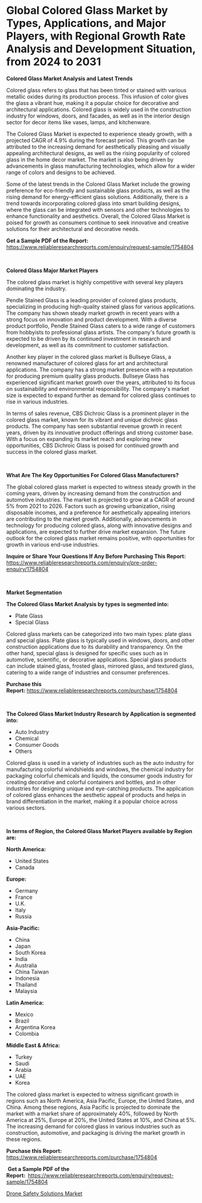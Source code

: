 <p><h1>Global Colored Glass Market by Types, Applications, and Major Players, with Regional Growth Rate Analysis and Development Situation, from 2024 to 2031</h1></p><p><strong>Colored Glass Market Analysis and Latest Trends</strong></p>
<p><p>Colored glass refers to glass that has been tinted or stained with various metallic oxides during its production process. This infusion of color gives the glass a vibrant hue, making it a popular choice for decorative and architectural applications. Colored glass is widely used in the construction industry for windows, doors, and facades, as well as in the interior design sector for decor items like vases, lamps, and kitchenware.</p><p>The Colored Glass Market is expected to experience steady growth, with a projected CAGR of 4.9% during the forecast period. This growth can be attributed to the increasing demand for aesthetically pleasing and visually appealing architectural designs, as well as the rising popularity of colored glass in the home decor market. The market is also being driven by advancements in glass manufacturing technologies, which allow for a wider range of colors and designs to be achieved.</p><p>Some of the latest trends in the Colored Glass Market include the growing preference for eco-friendly and sustainable glass products, as well as the rising demand for energy-efficient glass solutions. Additionally, there is a trend towards incorporating colored glass into smart building designs, where the glass can be integrated with sensors and other technologies to enhance functionality and aesthetics. Overall, the Colored Glass Market is poised for growth as consumers continue to seek innovative and creative solutions for their architectural and decorative needs.</p></p>
<p><strong>Get a Sample PDF of the Report:&nbsp;</strong> <a href="https://www.reliableresearchreports.com/enquiry/request-sample/1754804">https://www.reliableresearchreports.com/enquiry/request-sample/1754804</a></p>
<p>&nbsp;</p>
<p><strong>Colored Glass Major Market Players</strong></p>
<p><p>The colored glass market is highly competitive with several key players dominating the industry. </p><p>Pendle Stained Glass is a leading provider of colored glass products, specializing in producing high-quality stained glass for various applications. The company has shown steady market growth in recent years with a strong focus on innovation and product development. With a diverse product portfolio, Pendle Stained Glass caters to a wide range of customers from hobbyists to professional glass artists. The company's future growth is expected to be driven by its continued investment in research and development, as well as its commitment to customer satisfaction.</p><p>Another key player in the colored glass market is Bullseye Glass, a renowned manufacturer of colored glass for art and architectural applications. The company has a strong market presence with a reputation for producing premium quality glass products. Bullseye Glass has experienced significant market growth over the years, attributed to its focus on sustainability and environmental responsibility. The company's market size is expected to expand further as demand for colored glass continues to rise in various industries.</p><p>In terms of sales revenue, CBS Dichroic Glass is a prominent player in the colored glass market, known for its vibrant and unique dichroic glass products. The company has seen substantial revenue growth in recent years, driven by its innovative product offerings and strong customer base. With a focus on expanding its market reach and exploring new opportunities, CBS Dichroic Glass is poised for continued growth and success in the colored glass market.</p></p>
<p>&nbsp;</p>
<p><strong>What Are The Key Opportunities For Colored Glass Manufacturers?</strong></p>
<p><p>The global colored glass market is expected to witness steady growth in the coming years, driven by increasing demand from the construction and automotive industries. The market is projected to grow at a CAGR of around 5% from 2021 to 2026. Factors such as growing urbanization, rising disposable incomes, and a preference for aesthetically appealing interiors are contributing to the market growth. Additionally, advancements in technology for producing colored glass, along with innovative designs and applications, are expected to further drive market expansion. The future outlook for the colored glass market remains positive, with opportunities for growth in various end-use industries.</p></p>
<p><strong>Inquire or Share Your Questions If Any Before Purchasing This Report:</strong> <a href="https://www.reliableresearchreports.com/enquiry/pre-order-enquiry/1754804">https://www.reliableresearchreports.com/enquiry/pre-order-enquiry/1754804</a></p>
<p>&nbsp;</p>
<p><strong>Market Segmentation</strong></p>
<p><strong>The Colored Glass Market Analysis by types is segmented into:</strong></p>
<p><ul><li>Plate Glass</li><li>Special Glass</li></ul></p>
<p><p>Colored glass markets can be categorized into two main types: plate glass and special glass. Plate glass is typically used in windows, doors, and other construction applications due to its durability and transparency. On the other hand, special glass is designed for specific uses such as in automotive, scientific, or decorative applications. Special glass products can include stained glass, frosted glass, mirrored glass, and textured glass, catering to a wide range of industries and consumer preferences.</p></p>
<p><strong>Purchase this Report:&nbsp;</strong><a href="https://www.reliableresearchreports.com/purchase/1754804">https://www.reliableresearchreports.com/purchase/1754804</a></p>
<p>&nbsp;</p>
<p><strong>The Colored Glass Market Industry Research by Application is segmented into:</strong></p>
<p><ul><li>Auto Industry</li><li>Chemical</li><li>Consumer Goods</li><li>Others</li></ul></p>
<p><p>Colored glass is used in a variety of industries such as the auto industry for manufacturing colorful windshields and windows, the chemical industry for packaging colorful chemicals and liquids, the consumer goods industry for creating decorative and colorful containers and bottles, and in other industries for designing unique and eye-catching products. The application of colored glass enhances the aesthetic appeal of products and helps in brand differentiation in the market, making it a popular choice across various sectors.</p></p>
<p>&nbsp;</p>
<p><strong>In terms of Region, the Colored Glass Market Players available by Region are:</strong></p>
<p>
    <p> <strong> North America: </strong>
        <ul>
            <li>United States</li>
            <li>Canada</li>
        </ul>
        </p> 
    <p> <strong> Europe: </strong>
        <ul>
            <li>Germany</li>
            <li>France</li>
            <li>U.K.</li>
            <li>Italy</li>
            <li>Russia</li>
        </ul>
        </p> 
    <p> <strong> Asia-Pacific: </strong>
        <ul>
            <li>China</li>
            <li>Japan</li>
            <li>South Korea</li>
            <li>India</li>
            <li>Australia</li>
            <li>China Taiwan</li>
            <li>Indonesia</li>
            <li>Thailand</li>
            <li>Malaysia</li>
        </ul>
        </p> 
    <p> <strong> Latin America: </strong>
        <ul>
            <li>Mexico</li>
            <li>Brazil</li>
            <li>Argentina Korea</li>
            <li>Colombia</li>
        </ul>
        </p> 
    <p> <strong> Middle East & Africa: </strong>
        <ul>
            <li>Turkey</li>
            <li>Saudi</li>
            <li>Arabia</li>
            <li>UAE</li>
            <li>Korea</li>
        </ul>
    </p>
    </p>
<p><p>The colored glass market is expected to witness significant growth in regions such as North America, Asia Pacific, Europe, the United States, and China. Among these regions, Asia Pacific is projected to dominate the market with a market share of approximately 40%, followed by North America at 25%, Europe at 20%, the United States at 10%, and China at 5%. The increasing demand for colored glass in various industries such as construction, automotive, and packaging is driving the market growth in these regions.</p></p>
<p><strong>Purchase this Report: </strong><a href="https://www.reliableresearchreports.com/purchase/1754804">https://www.reliableresearchreports.com/purchase/1754804</a></p>
<p>&nbsp;<strong>Get a Sample PDF of the Report:&nbsp;&nbsp;</strong><a href="https://www.reliableresearchreports.com/enquiry/request-sample/1754804">https://www.reliableresearchreports.com/enquiry/request-sample/1754804</a></p>
<p><strong></strong></p>
<p><p><a href="https://changeable-paste-463.notion.site/Drone-Safety-Solutions-Market-Research-Report-Provides-thorough-Industry-Overview-which-offers-an-I-1f1a4d8ea4c040c2b382a7b0ad38f2f9">Drone Safety Solutions Market</a></p></p>